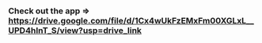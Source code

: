### Check out the app => https://drive.google.com/file/d/1Cx4wUkFzEMxFm00XGLxL__UPD4hInT_S/view?usp=drive_link

